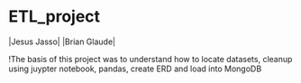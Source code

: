 # ETL_project

|Jesus Jasso|
|Brian Glaude|

!The basis of this project was to understand how to locate datasets, cleanup using juypter notebook, pandas, create ERD and load into MongoDB
